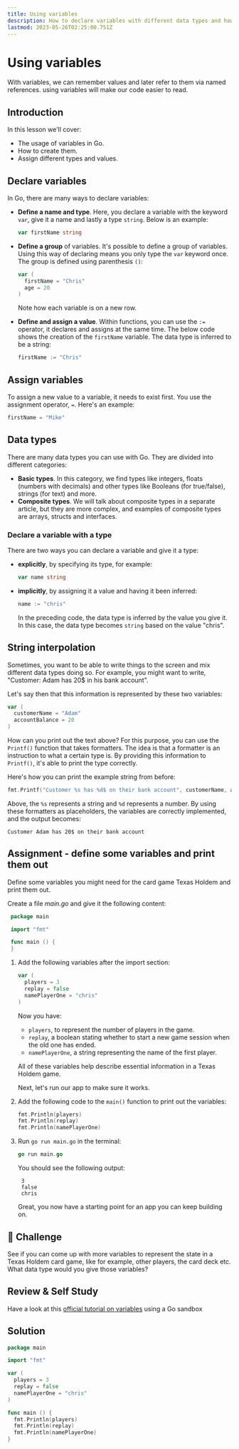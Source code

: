 ```yaml
---
title: Using variables
description: How to declare variables with different data types and how to initialize and assign values
lastmod: 2023-05-26T02:25:00.751Z
---
```


# Using variables

With variables, we can remember values and later refer to them via named references. using variables will make our code easier to read.

## Introduction

In this lesson we'll cover:

- The usage of variables in Go.
- How to create them.
- Assign different types and values.

## Declare variables

In Go, there are many ways to declare variables:

- **Define a name and type**. Here, you declare a variable with the keyword `var`, give it a name and lastly a type `string`. Below is an example:

  ```go
  var firstName string
  ```

- **Define a group** of variables. It's possible to define a group of variables. Using this way of declaring means you only type the `var` keyword once. The group is defined using parenthesis `()`:

  ```go
  var (
    firstName = "Chris"
    age = 20
  )
  ```

  Note how each variable is on a new row.

- **Define and assign a value**. Within functions, you can use the `:=` operator, it declares and assigns at the same time. The below code shows the creation of the `firstName` variable. The data type is inferred to be a string:

  ```go
  firstName := "Chris"
  ```

## Assign variables

To assign a new value to a variable, it needs to exist first. You use the assignment operator, `=`. Here's an example:

```go
firstName = "Mike"
```

## Data types

There are many data types you can use with Go. They are divided into different categories:

- **Basic types**. In this category, we find types like integers, floats (numbers with decimals) and other types like Booleans (for true/false), strings (for text) and more.
- **Composite types**. We will talk about composite types in a separate article, but they are more complex, and examples of composite types are arrays, structs and interfaces.

### Declare a variable with a type

There are two ways you can declare a variable and give it a type:

- **explicitly**, by specifying its type, for example:

  ```go
  var name string
  ```

- **implicitly**, by assigning it a value and having it been inferred:

  ```go
  name := "chris"
  ```

  In the preceding code, the data type is inferred by the value you give it. In this case, the data type becomes `string` based on the value "chris".

## String interpolation

Sometimes, you want to be able to write things to the screen and mix different data types doing so. For example, you might want to write, "Customer: Adam has 20$ in his bank account".

Let's say then that this information is represented by these two variables:

```go
var (
  customerName = "Adam"
  accountBalance = 20
)
```

How can you print out the text above? For this purpose, you can use the `Printf()` function that takes formatters. The idea is that a formatter is an instruction to what a certain type is. By providing this information to `Printf()`, it's able to print the type correctly.

Here's how you can print the example string from before:

```go
fmt.Printf("Customer %s has %d$ on their bank account", customerName, accountBalance)
```

Above, the `%s` represents a string and `%d` represents a number. By using these formatters as placeholders, the variables are correctly implemented, and the output becomes:

```
Customer Adam has 20$ on their bank account
```

## Assignment - define some variables and print them out

Define some variables you might need for the card game Texas Holdem and print them out.

Create a file _main.go_ and give it the following content:

```go
 package main

 import "fmt"

 func main () {
 }
```

1. Add the following variables after the import section:

   ```go
   var (
     players = 3
     replay = false
     namePlayerOne = "chris"
   )
   ```

   Now you have:

   - `players`, to represent the number of players in the game.
   - `replay`, a boolean stating whether to start a new game session when the old one has ended.
   - `namePlayerOne`, a string representing the name of the first player.

   All of these variables help describe essential information in a Texas Holdem game.

   Next, let's run our app to make sure it works.

1. Add the following code to the `main()` function to print out the variables:

   ```go
   fmt.Println(players)
   fmt.Println(replay)
   fmt.Println(namePlayerOne)
   ```

1. Run `go run main.go` in the terminal:

   ```go
   go run main.go
   ```

   You should see the following output:

   ```
    3
    false
    chris
   ```

   Great, you now have a starting point for an app you can keep building on.

## 🚀 Challenge

See if you can come up with more variables to represent the state in a Texas Holdem card game, like for example, other players, the card deck etc. What data type would you give those variables?

## Review & Self Study

Have a look at this [official tutorial on variables](https://go.dev/tour/basics/8) using a Go sandbox

## Solution

```go
package main

import "fmt"

var (
  players = 3
  replay = false
  namePlayerOne = "chris"
)

func main () {
  fmt.Println(players)
  fmt.Println(replay)
  fmt.Println(namePlayerOne)
}
```
